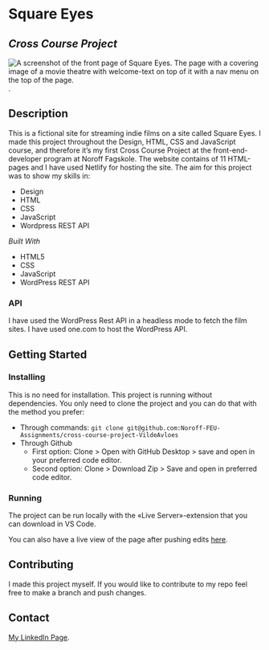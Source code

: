 # Square Eyes
## *Cross Course Project*
![A screenshot of the front page of Square Eyes. The page with a covering image of a movie theatre with welcome-text on top of it with a nav menu on the top of the page.](./images/Square-Eyes.png).

## Description
This is a fictional site for streaming indie films on a site called Square Eyes. I made this project throughout the Design, HTML, CSS and JavaScript course, and therefore it’s my first Cross Course Project at the front-end-developer program at Noroff Fagskole. The website contains of 11 HTML-pages and I have used Netlify for hosting the site. 
The aim for this project was to show my skills in:
- Design
- HTML 
- CSS
- JavaScript
- Wordpress REST API 

*Built With*
* HTML5
* CSS
* JavaScript
* WordPress REST API

### API
I have used the WordPress Rest API in a headless mode to fetch the film sites. I have used one.com to host the WordPress API. 


## Getting Started
### Installing
This is no need for installation. This project is running without dependencies. 
You only need to clone the project and you can do that with the method you prefer: 
- Through commands: `git clone git@github.com:Noroff-FEU-Assignments/cross-course-project-VildeAvloes`
-  Through Github
    -  First option: Clone > Open with GitHub Desktop > save and open in your preferred code editor. 
    -  Second option: Clone > Download Zip > Save and open in preferred code editor.

### Running
The project can be run locally with the «Live Server»-extension that you can download in VS Code.

You can also have a live view of the page after pushing edits [here](https://wizardly-nightingale-4f0c9d.netlify.app/).


## Contributing
I made this project myself. If you would like to contribute to my repo feel free to make a branch and push changes. 

## Contact
[My LinkedIn Page](https://www.linkedin.com/in/vilde-avloes/).
